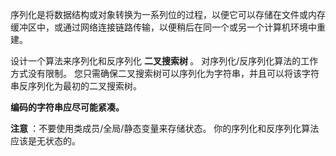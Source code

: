 <html>
 <body>
  <p>
   序列化是将数据结构或对象转换为一系列位的过程，以便它可以存储在文件或内存缓冲区中，或通过网络连接链路传输，以便稍后在同一个或另一个计算机环境中重建。
  </p>
  <p>
   设计一个算法来序列化和反序列化
   <strong>
    二叉搜索树
   </strong>
   。 对序列化/反序列化算法的工作方式没有限制。 您只需确保二叉搜索树可以序列化为字符串，并且可以将该字符串反序列化为最初的二叉搜索树。
  </p>
  <p>
   <strong>
    编码的字符串应尽可能紧凑。
   </strong>
  </p>
  <p>
   <strong>
    注意
   </strong>
   ：不要使用类成员/全局/静态变量来存储状态。 你的序列化和反序列化算法应该是无状态的。
  </p>
 </body>
</html>